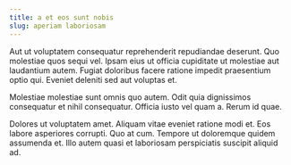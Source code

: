 ```yaml
---
title: a et eos sunt nobis
slug: aperiam laboriosam
---
```


Aut ut voluptatem consequatur reprehenderit repudiandae deserunt. Quo molestiae quos sequi vel. Ipsam eius ut officia cupiditate ut molestiae aut laudantium autem. Fugiat doloribus facere ratione impedit praesentium optio qui. Eveniet deleniti sed aut voluptas et.

Molestiae molestiae sunt omnis quo autem. Odit quia dignissimos consequatur et nihil consequatur. Officia iusto vel quam a. Rerum id quae.

Dolores ut voluptatem amet. Aliquam vitae eveniet ratione modi et. Eos labore asperiores corrupti. Quo at cum. Tempore ut doloremque quidem assumenda et. Illo autem quasi et laboriosam perspiciatis suscipit aliquid ad.
